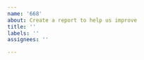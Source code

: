 ```yaml
---
name: '668'
about: Create a report to help us improve
title: ''
labels: ''
assignees: ''

---
```



